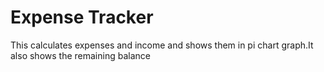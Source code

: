 # Expense Tracker

This calculates expenses and income and shows them in pi chart graph.It also shows the remaining balance


